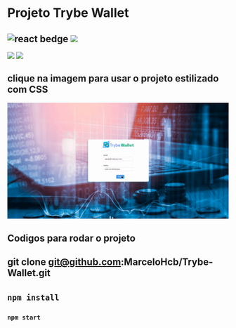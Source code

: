# Projeto Trybe Wallet
## <img src="https://img.shields.io/badge/React-20232A?style=for-the-badge&logo=react&logoColor=61DAFB" alt="react bedge"> <img src="https://img.shields.io/badge/React_Router-CA4245?style=for-the-badge&logo=react-router&logoColor=white"> 
<img src="https://img.shields.io/badge/CSS-239120?&style=for-the-badge&logo=css3&logoColor=white"> <img src="https://img.shields.io/badge/Redux-593D88?style=for-the-badge&logo=redux&logoColor=white">
## clique na imagem para usar o projeto estilizado com CSS

[<img src="./exe.gif" atl="exemplo do projeto"/>](https://mclo.netlify.app/)


## Codigos para  rodar o projeto

## git clone git@github.com:MarceloHcb/Trybe-Wallet.git
## `npm install`
### `npm start`
